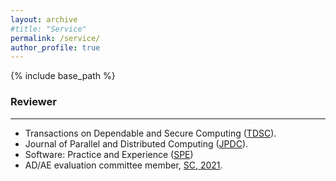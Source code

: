 ```yaml
---
layout: archive
#title: "Service"
permalink: /service/
author_profile: true
---
```

{% include base_path %}

### Reviewer
---
* Transactions on Dependable and Secure Computing ([TDSC](https://ieeexplore.ieee.org/xpl/RecentIssue.jsp?punumber=8858)).
* Journal of Parallel and Distributed Computing ([JPDC](https://www.sciencedirect.com/journal/journal-of-parallel-and-distributed-computing)).
* Software: Practice and Experience ([SPE](https://onlinelibrary.wiley.com/journal/1097024x))
* AD/AE evaluation committee member, [SC, 2021](https://sc21.supercomputing.org/).